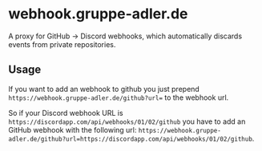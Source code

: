 # webhook.gruppe-adler.de

A proxy for GitHub -> Discord webhooks, which automatically discards events from private repositories.

## Usage
If you want to add an webhook to github you just prepend `https://webhook.gruppe-adler.de/github?url=` to the webhook url.

So if your Discord webhook URL is `https://discordapp.com/api/webhooks/01/02/github` you have to add an GitHub webhook with the following url: `https://webhook.gruppe-adler.de/github?url=https://discordapp.com/api/webhooks/01/02/github`.
